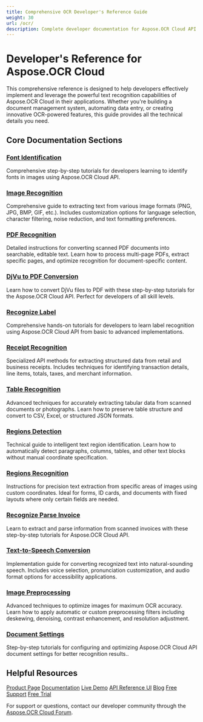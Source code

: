 ```yaml
---
title: Comprehensive OCR Developer's Reference Guide
weight: 30
url: /ocr/
description: Complete developer documentation for Aspose.OCR Cloud API - learn implementation details, code examples, and best practices for text recognition in your applications.
---
```


# Developer's Reference for Aspose.OCR Cloud

This comprehensive reference is designed to help developers effectively implement and leverage the powerful text recognition capabilities of Aspose.OCR Cloud in their applications. Whether you're building a document management system, automating data entry, or creating innovative OCR-powered features, this guide provides all the technical details you need.

## Core Documentation Sections

### [Font Identification](/ocr/identify-fonts/)
Comprehensive step-by-step tutorials for developers learning to identify fonts in images using Aspose.OCR Cloud API.

### [Image Recognition](/ocr/recognize-image/)
Comprehensive guide to extracting text from various image formats (PNG, JPG, BMP, GIF, etc.). Includes customization options for language selection, character filtering, noise reduction, and text formatting preferences.

### [PDF Recognition](/ocr/recognize-pdf/)
Detailed instructions for converting scanned PDF documents into searchable, editable text. Learn how to process multi-page PDFs, extract specific pages, and optimize recognition for document-specific content.

### [DjVu to PDF Conversion](/ocr/djvu-to-pdf/)
Learn how to convert DjVu files to PDF with these step-by-step tutorials for the Aspose.OCR Cloud API. Perfect for developers of all skill levels.

### [Recognize Label](/ocr/recognize-label/)
Comprehensive hands-on tutorials for developers to learn label recognition using Aspose.OCR Cloud API from basic to advanced implementations.

### [Receipt Recognition](/ocr/recognize-receipt/)
Specialized API methods for extracting structured data from retail and business receipts. Includes techniques for identifying transaction details, line items, totals, taxes, and merchant information.

### [Table Recognition](/ocr/recognize-table/)
Advanced techniques for accurately extracting tabular data from scanned documents or photographs. Learn how to preserve table structure and convert to CSV, Excel, or structured JSON formats.

### [Regions Detection](/ocr/detect-regions/)
Technical guide to intelligent text region identification. Learn how to automatically detect paragraphs, columns, tables, and other text blocks without manual coordinate specification.

### [Regions Recognition](/ocr/recognize-regions/)
Instructions for precision text extraction from specific areas of images using custom coordinates. Ideal for forms, ID cards, and documents with fixed layouts where only certain fields are needed.

### [Recognize Parse Invoice](/ocr/recognize-parse-invoice/)
Learn to extract and parse information from scanned invoices with these step-by-step tutorials for Aspose.OCR Cloud API.

### [Text-to-Speech Conversion](/ocr/text-to-speech/)
Implementation guide for converting recognized text into natural-sounding speech. Includes voice selection, pronunciation customization, and audio format options for accessibility applications.

### [Image Preprocessing](/ocr/preprocess-image/)
Advanced techniques to optimize images for maximum OCR accuracy. Learn how to apply automatic or custom preprocessing filters including deskewing, denoising, contrast enhancement, and resolution adjustment.

### [Document Settings](/ocr/settings/)
Step-by-step tutorials for configuring and optimizing Aspose.OCR Cloud API document settings for better recognition results..

## Helpful Resources

[Product Page](https://products.aspose.cloud/ocr/)
[Documentation](https://docs.aspose.cloud/ocr/)
[Live Demo](https://products.aspose.app/ocr/family)
[API Reference UI](https://reference.aspose.cloud/ocr/)
[Blog](https://blog.aspose.cloud/category/ocr/)
[Free Support](https://forum.aspose.cloud/c/ocr/12/)
[Free Trial](https://dashboard.aspose.cloud/#/apps)

For support or questions, contact our developer community through the [Aspose.OCR Cloud Forum](https://forum.aspose.cloud/c/ocr/11).

